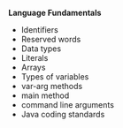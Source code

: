 **Language Fundamentals**
- Identifiers
- Reserved words
- Data types
- Literals
- Arrays
- Types of variables
- var-arg methods
- main method
- command line arguments
- Java coding standards
